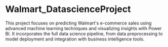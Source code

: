 # Walmart_DatascienceProject
This project focuses on predicting Walmart's e-commerce sales using advanced machine learning techniques and visualizing insights with Power BI. It incorporates the full data science pipeline, from data preprocessing to model deployment and integration with business intelligence tools.
